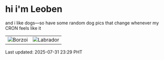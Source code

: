 # hi i'm Leoben

and i like dogs—so have some random dog pics that change whenever my CRON feels like it

|  |  |
|--------|----------|
| ![Borzoi](https://random-dog-vercel.vercel.app/api/random-borzoi?v=1753975740) | ![Labrador](https://random-dog-vercel.vercel.app/api/random-labrador?v=1753975740) |

Last updated: 2025-07-31 23:29 PHT
